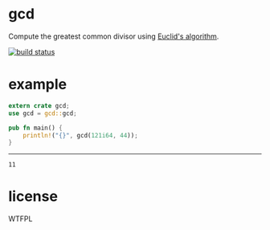 # gcd

Compute the greatest common divisor using
[Euclid's algorithm](https://en.wikipedia.org/wiki/Greatest_common_divisor#Using_Euclid.27s_algorithm).

[![build status](https://api.travis-ci.org/tomjakubowski/rust-gcd.svg)](http://travis-ci.org/tomjakubowski/rust-gcd)

# example

```rust
extern crate gcd;
use gcd = gcd::gcd;

pub fn main() {
    println!("{}", gcd(121i64, 44));
}
```

***

```
11
```

# license

WTFPL

